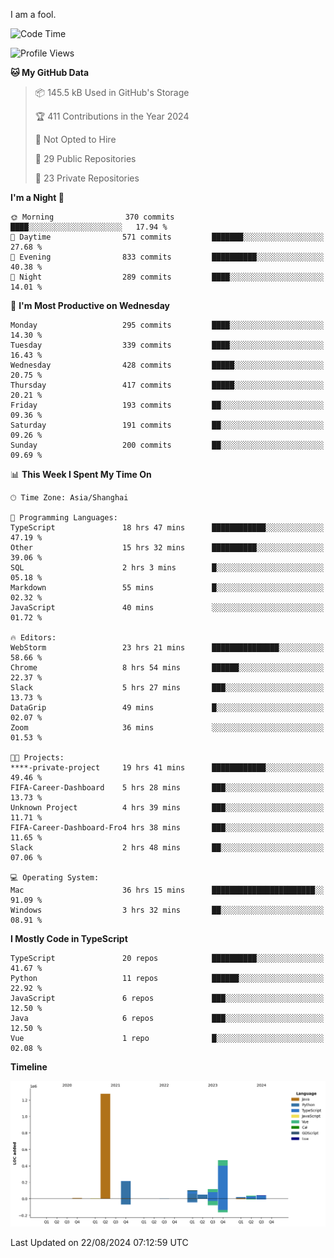 I am a fool.

<!--START_SECTION:waka-->
![Code Time](http://img.shields.io/badge/Code%20Time-1%2C704%20hrs%2012%20mins-blue)

![Profile Views](http://img.shields.io/badge/Profile%20Views-8-blue)

**🐱 My GitHub Data** 

> 📦 145.5 kB Used in GitHub's Storage 
 > 
> 🏆 411 Contributions in the Year 2024
 > 
> 🚫 Not Opted to Hire
 > 
> 📜 29 Public Repositories 
 > 
> 🔑 23 Private Repositories 
 > 
**I'm a Night 🦉** 

```text
🌞 Morning                370 commits         ████░░░░░░░░░░░░░░░░░░░░░   17.94 % 
🌆 Daytime                571 commits         ███████░░░░░░░░░░░░░░░░░░   27.68 % 
🌃 Evening                833 commits         ██████████░░░░░░░░░░░░░░░   40.38 % 
🌙 Night                  289 commits         ████░░░░░░░░░░░░░░░░░░░░░   14.01 % 
```
📅 **I'm Most Productive on Wednesday** 

```text
Monday                   295 commits         ████░░░░░░░░░░░░░░░░░░░░░   14.30 % 
Tuesday                  339 commits         ████░░░░░░░░░░░░░░░░░░░░░   16.43 % 
Wednesday                428 commits         █████░░░░░░░░░░░░░░░░░░░░   20.75 % 
Thursday                 417 commits         █████░░░░░░░░░░░░░░░░░░░░   20.21 % 
Friday                   193 commits         ██░░░░░░░░░░░░░░░░░░░░░░░   09.36 % 
Saturday                 191 commits         ██░░░░░░░░░░░░░░░░░░░░░░░   09.26 % 
Sunday                   200 commits         ██░░░░░░░░░░░░░░░░░░░░░░░   09.69 % 
```


📊 **This Week I Spent My Time On** 

```text
🕑︎ Time Zone: Asia/Shanghai

💬 Programming Languages: 
TypeScript               18 hrs 47 mins      ████████████░░░░░░░░░░░░░   47.19 % 
Other                    15 hrs 32 mins      ██████████░░░░░░░░░░░░░░░   39.06 % 
SQL                      2 hrs 3 mins        █░░░░░░░░░░░░░░░░░░░░░░░░   05.18 % 
Markdown                 55 mins             █░░░░░░░░░░░░░░░░░░░░░░░░   02.32 % 
JavaScript               40 mins             ░░░░░░░░░░░░░░░░░░░░░░░░░   01.72 % 

🔥 Editors: 
WebStorm                 23 hrs 21 mins      ███████████████░░░░░░░░░░   58.66 % 
Chrome                   8 hrs 54 mins       ██████░░░░░░░░░░░░░░░░░░░   22.37 % 
Slack                    5 hrs 27 mins       ███░░░░░░░░░░░░░░░░░░░░░░   13.73 % 
DataGrip                 49 mins             █░░░░░░░░░░░░░░░░░░░░░░░░   02.07 % 
Zoom                     36 mins             ░░░░░░░░░░░░░░░░░░░░░░░░░   01.53 % 

🐱‍💻 Projects: 
****-private-project     19 hrs 41 mins      ████████████░░░░░░░░░░░░░   49.46 % 
FIFA-Career-Dashboard    5 hrs 28 mins       ███░░░░░░░░░░░░░░░░░░░░░░   13.73 % 
Unknown Project          4 hrs 39 mins       ███░░░░░░░░░░░░░░░░░░░░░░   11.71 % 
FIFA-Career-Dashboard-Fro4 hrs 38 mins       ███░░░░░░░░░░░░░░░░░░░░░░   11.65 % 
Slack                    2 hrs 48 mins       ██░░░░░░░░░░░░░░░░░░░░░░░   07.06 % 

💻 Operating System: 
Mac                      36 hrs 15 mins      ███████████████████████░░   91.09 % 
Windows                  3 hrs 32 mins       ██░░░░░░░░░░░░░░░░░░░░░░░   08.91 % 
```

**I Mostly Code in TypeScript** 

```text
TypeScript               20 repos            ██████████░░░░░░░░░░░░░░░   41.67 % 
Python                   11 repos            ██████░░░░░░░░░░░░░░░░░░░   22.92 % 
JavaScript               6 repos             ███░░░░░░░░░░░░░░░░░░░░░░   12.50 % 
Java                     6 repos             ███░░░░░░░░░░░░░░░░░░░░░░   12.50 % 
Vue                      1 repo              █░░░░░░░░░░░░░░░░░░░░░░░░   02.08 % 
```



**Timeline**

![Lines of Code chart](https://raw.githubusercontent.com/VeejaLiu/VeejaLiu/master/assets/bar_graph.png)


 Last Updated on 22/08/2024 07:12:59 UTC
<!--END_SECTION:waka-->
